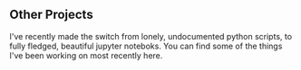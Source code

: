 ## Other Projects
I've recently made the switch from lonely, undocumented python scripts, to fully fledged, beautiful jupyter noteboks. You can find some of the things I've been working on most recently here. 
